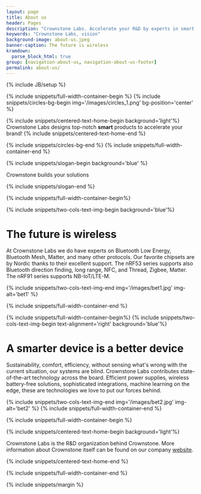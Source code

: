 ```yaml
---
layout: page
title: About us
header: Pages
description: "Crownstone Labs. Accelerate your R&D by experts in smart home products."
keywords: "Crownstone Labs, vision"
background-image: about-us.jpeg
banner-caption: The future is wireless
kramdown:
  parse_block_html: true
group: [navigation-about-us, navigation-about-us-footer]
permalink: about-us/
---
```

{% include JB/setup %}

{% include snippets/full-width-container-begin %}
{% include snippets/circles-bg-begin img='/images/circles_1.png' bg-position='center' %}

{% include snippets/centered-text-home-begin background='light'%}
Crownstone Labs designs top-notch **smart** products to accelerate your brand!
{% include snippets/centered-text-home-end %}

{% include snippets/circles-bg-end %}
{% include snippets/full-width-container-end %}



{% include snippets/slogan-begin background='blue' %}

Crownstone builds your solutions

{% include snippets/slogan-end %}


{% include snippets/full-width-container-begin%}

{% include snippets/two-cols-text-img-begin background='blue'%}

# The future is wireless

At Crownstone Labs we do have experts on Bluetooth Low Energy, Bluetooth Mesh, Matter, and many other protocols. Our favorite chipsets are by Nordic thanks to their excellent support. The nRF53 series supports also Bluetooth direction finding, long range, NFC, and Thread, Zigbee, Matter. The nRF91 series supports NB-IoT/LTE-M.

{% include snippets/two-cols-text-img-end img='/images/bet1.jpg' img-alt='bet1' %}

{% include snippets/full-width-container-end %}


{% include snippets/full-width-container-begin%}
{% include snippets/two-cols-text-img-begin text-alignment='right' background='blue'%}

# A smarter device is a better device

Sustainability, comfort, efficiency, without sensing what's wrong with the current situation, our systems are blind. Crownstone Labs contributes state-of-the-art technology across the board. Efficient power supplies, wireless battery-free solutions, sophisticated integrations, machine learning on the edge, these are technologies we love to put our forces behind.

{% include snippets/two-cols-text-img-end img='/images/bet2.jpg' img-alt='bet2' %}
{% include snippets/full-width-container-end %}



{% include snippets/full-width-container-begin %}

{% include snippets/centered-text-home-begin background='light'%}

Crownstone Labs is the R&D organization behind Crownstone. 
More information about Crownstone itself can be found on our company [website](https://crownstone.rocks).

{% include snippets/centered-text-home-end %}

{% include snippets/full-width-container-end %}


{% include snippets/margin %}